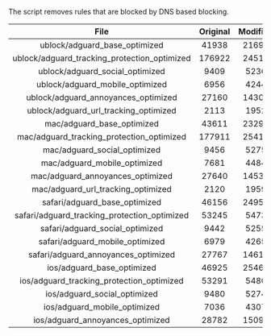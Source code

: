 The script removes rules that are blocked by DNS based blocking.


| File | Original | Modified |
|:----:|:-----:|:-----:|
| ublock/adguard_base_optimized | 41938 | 21694 |
| ublock/adguard_tracking_protection_optimized | 176922 | 24515 |
| ublock/adguard_social_optimized | 9409 | 5236 |
| ublock/adguard_mobile_optimized | 6956 | 4244 |
| ublock/adguard_annoyances_optimized | 27160 | 14309 |
| ublock/adguard_url_tracking_optimized | 2113 | 1952 |
| mac/adguard_base_optimized | 43611 | 23297 |
| mac/adguard_tracking_protection_optimized | 177911 | 25418 |
| mac/adguard_social_optimized | 9456 | 5275 |
| mac/adguard_mobile_optimized | 7681 | 4484 |
| mac/adguard_annoyances_optimized | 27640 | 14539 |
| mac/adguard_url_tracking_optimized | 2120 | 1959 |
| safari/adguard_base_optimized | 46156 | 24951 |
| safari/adguard_tracking_protection_optimized | 53245 | 5473 |
| safari/adguard_social_optimized | 9442 | 5255 |
| safari/adguard_mobile_optimized | 6979 | 4265 |
| safari/adguard_annoyances_optimized | 27767 | 14614 |
| ios/adguard_base_optimized | 46925 | 25469 |
| ios/adguard_tracking_protection_optimized | 53291 | 5480 |
| ios/adguard_social_optimized | 9480 | 5274 |
| ios/adguard_mobile_optimized | 7036 | 4307 |
| ios/adguard_annoyances_optimized | 28782 | 15099 |